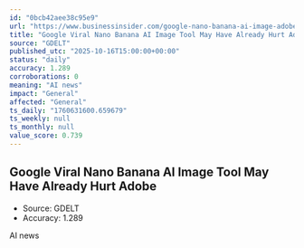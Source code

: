 ```yaml
---
id: "0bcb42aee38c95e9"
url: "https://www.businessinsider.com/google-nano-banana-ai-image-adobe-firefly-downloads-2025-10"
title: "Google Viral Nano Banana AI Image Tool May Have Already Hurt Adobe"
source: "GDELT"
published_utc: "2025-10-16T15:00:00+00:00"
status: "daily"
accuracy: 1.289
corroborations: 0
meaning: "AI news"
impact: "General"
affected: "General"
ts_daily: "1760631600.659679"
ts_weekly: null
ts_monthly: null
value_score: 0.739
---
```

## Google Viral Nano Banana AI Image Tool May Have Already Hurt Adobe

- Source: GDELT
- Accuracy: 1.289

AI news
